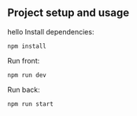 ## Project setup and usage
hello
Install dependencies:

```
npm install
```

Run front:

```
npm run dev
```

Run back:

```
npm run start
```
